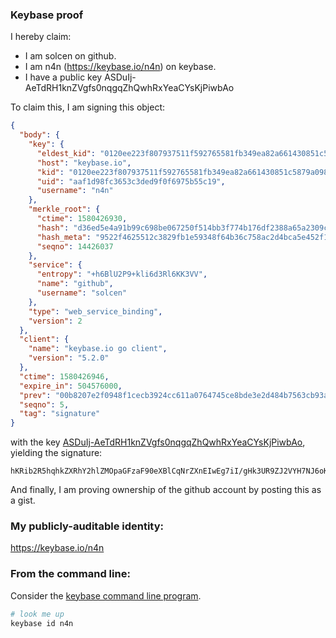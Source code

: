 ### Keybase proof

I hereby claim:

  * I am solcen on github.
  * I am n4n (https://keybase.io/n4n) on keybase.
  * I have a public key ASDuIj-AeTdRH1knZVgfs0nqgqZhQwhRxYeaCYsKjPiwbAo

To claim this, I am signing this object:

```json
{
  "body": {
    "key": {
      "eldest_kid": "0120ee223f807937511f592765581fb349ea82a661430851c5879a098b0a8cf8b06c0a",
      "host": "keybase.io",
      "kid": "0120ee223f807937511f592765581fb349ea82a661430851c5879a098b0a8cf8b06c0a",
      "uid": "aaf1d98fc3653c3ded9f0f6975b55c19",
      "username": "n4n"
    },
    "merkle_root": {
      "ctime": 1580426930,
      "hash": "d36ed5e4a91b99c698be067250f514bb3f774b176df2388a65a2309cc2056bb2e27a838e819ecab6952035b21f4f58fe9a42e6224de85e618f76267e64920848",
      "hash_meta": "9522f4625512c3829fb1e59348f64b36c758ac2d4bca5e452f1a7877352760f1",
      "seqno": 14426037
    },
    "service": {
      "entropy": "+h6BlU2P9+kli6d3Rl6KK3VV",
      "name": "github",
      "username": "solcen"
    },
    "type": "web_service_binding",
    "version": 2
  },
  "client": {
    "name": "keybase.io go client",
    "version": "5.2.0"
  },
  "ctime": 1580426946,
  "expire_in": 504576000,
  "prev": "00b8207e2f0948f1cecb3924cc611a0764745ce8bde3e2d484b7563cb93ac57a",
  "seqno": 5,
  "tag": "signature"
}
```

with the key [ASDuIj-AeTdRH1knZVgfs0nqgqZhQwhRxYeaCYsKjPiwbAo](https://keybase.io/n4n), yielding the signature:

```
hKRib2R5hqhkZXRhY2hlZMOpaGFzaF90eXBlCqNrZXnEIwEg7iI/gHk3UR9ZJ2VYH7NJ6oKmYUMIUcWHmgmLCoz4sGwKp3BheWxvYWTESpcCBcQgALggfi8JSPHOyzkkzGEaB2R0XOi94+LUhLdWPLk6xXrEIMUK+aojnXhLyIbE2BlKLyOTgnXk2V3b5/j5zsegkQUrAgHCo3NpZ8RAYp7Yzuf+OKpe/zUmZrYxSd4NTscRVoHYJHMgVJYCPfHjQYDjvWzWLAaPHVNmEZPUocLpMhSneZBeC7KVM3yuCKhzaWdfdHlwZSCkaGFzaIKkdHlwZQildmFsdWXEIEDv76+6u6O91cK4FTPdYrN4jTRypmkFXA45wdARfrFmo3RhZ80CAqd2ZXJzaW9uAQ==

```

And finally, I am proving ownership of the github account by posting this as a gist.

### My publicly-auditable identity:

https://keybase.io/n4n

### From the command line:

Consider the [keybase command line program](https://keybase.io/download).

```bash
# look me up
keybase id n4n
```
